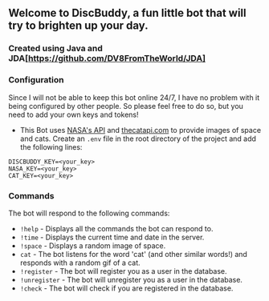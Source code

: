 ## Welcome to DiscBuddy, a fun little bot that will try to brighten up your day.

### Created using Java and JDA[https://github.com/DV8FromTheWorld/JDA]

### Configuration

Since I will not be able to keep this bot online 24/7, I have no problem with it being configured by other people. So please feel free to do so, but you need to add your own keys and tokens!

- This Bot uses [NASA's API](https://api.nasa.gov/) and [thecatapi.com](https://thecatapi.com/) to provide images of space and cats. Create an `.env` file in the root directory of the project and add the following lines:

```
DISCBUDDY_KEY=<your_key>
NASA_KEY=<your_key>
CAT_KEY=<your_key>
```

### Commands

The bot will respond to the following commands:

- `!help` - Displays all the commands the bot can respond to.
- `!time` - Displays the current time and date in the server.
- `!space` - Displays a random image of space.
- `cat` - The bot listens for the word 'cat' (and other similar words!) and responds with a random gif of a cat.
- `!register` - The bot will register you as a user in the database.
- `!unregister` - The bot will unregister you as a user in the database.
- `!check` - The bot will check if you are registered in the database.
